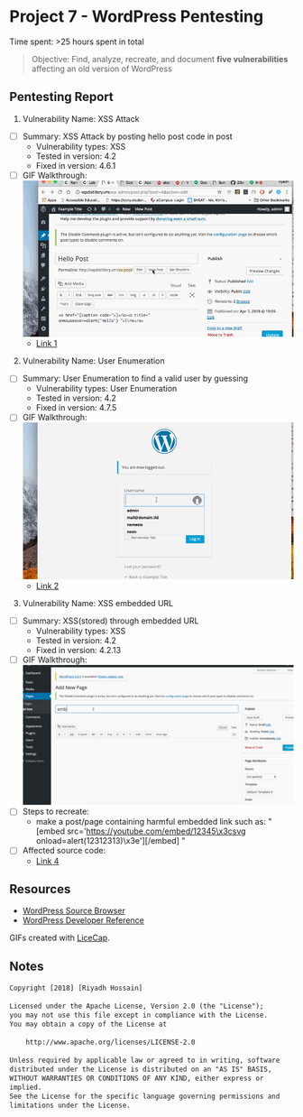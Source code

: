 # Project 7 - WordPress Pentesting

Time spent: >25 hours spent in total

> Objective: Find, analyze, recreate, and document **five vulnerabilities** affecting an old version of WordPress

## Pentesting Report

1. Vulnerability Name: XSS Attack
  - [ ] Summary: XSS Attack by posting hello post code in post
    - Vulnerability types: XSS
    - Tested in version: 4.2
    - Fixed in version: 4.6.1
  - [ ] GIF Walkthrough: 
  ![alt text](https://github.com/riyadhhossain01/codepath/blob/master/week7/XSS.gif)
    - [Link 1](https://core.trac.wordpress.org/browser/tags/version/src/source_file.php)
    
2. Vulnerability Name: User Enumeration
  - [ ] Summary: User Enumeration to find a valid user by guessing
    - Vulnerability types: User Enumeration
    - Tested in version: 4.2
    - Fixed in version: 4.7.5
  - [ ] GIF Walkthrough: 
  ![alt text](https://github.com/riyadhhossain01/codepath/blob/master/week7/User%20enumeration.gif)
    - [Link 2](https://core.trac.wordpress.org/browser/tags/version/src/source_file.php)
    
3. Vulnerability Name: XSS embedded URL
  - [ ] Summary: XSS(stored) through embedded URL
    - Vulnerability types: XSS
    - Tested in version: 4.2
    - Fixed in version: 4.2.13
  - [ ] GIF Walkthrough: 
  ![alt text](https://github.com/riyadhhossain01/codepath/blob/master/week7/XSS%20through%20embedded%20url.gif)
  - [ ] Steps to recreate: 
    - make a post/page containing harmful embedded link such as: " [embed src='https://youtube.com/embed/12345\x3csvg onload=alert(12312313)\x3e'][/embed] "
  - [ ] Affected source code:
    - [Link 4](https://github.com/WordPress/WordPress/commit/419c8d97ce8df7d5004ee0b566bc5e095f0a6ca8)
 
## Resources

- [WordPress Source Browser](https://core.trac.wordpress.org/browser/)
- [WordPress Developer Reference](https://developer.wordpress.org/reference/)

GIFs created with [LiceCap](http://www.cockos.com/licecap/).

## Notes
    Copyright [2018] [Riyadh Hossain]

    Licensed under the Apache License, Version 2.0 (the "License");
    you may not use this file except in compliance with the License.
    You may obtain a copy of the License at

        http://www.apache.org/licenses/LICENSE-2.0

    Unless required by applicable law or agreed to in writing, software
    distributed under the License is distributed on an "AS IS" BASIS,
    WITHOUT WARRANTIES OR CONDITIONS OF ANY KIND, either express or implied.
    See the License for the specific language governing permissions and
    limitations under the License.
